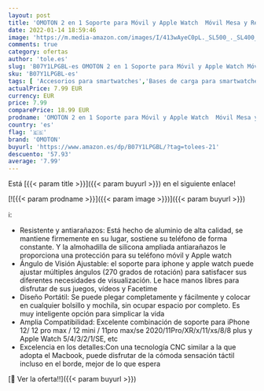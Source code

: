 ```yaml
---
layout: post
title: 'OMOTON 2 en 1 Soporte para Móvil y Apple Watch  Móvil Mesa y Reloj Base Plegable y Ajustable de Carga de Aluminio para iWatch 5 4 3 2 1 SE y iPhone 12 Pro Max 12 Mini 11 Pro Max SE XR XS 8 Plus  Plata'
date: 2022-01-14 18:59:46
image: 'https://m.media-amazon.com/images/I/413wAyeC0pL._SL500_._SL400_.jpg'
comments: true
category: ofertas
author: 'tole.es'
slug: 'B07Y1LPGBL-es OMOTON 2 en 1 Soporte para Móvil y Apple Watch Móvil Mesa...'
sku: 'B07Y1LPGBL-es'
tags: [ 'Accesorios para smartwatches','Bases de carga para smartwatches','Electrónica','Tecnología para vestir','apple','iphone','omoton', ]
actualPrice: 7.99 EUR
currency: EUR
price: 7.99
comparePrice: 18.99 EUR
prodname: 'OMOTON 2 en 1 Soporte para Móvil y Apple Watch  Móvil Mesa y Reloj Base Plegable y Ajustable de Carga de Aluminio para iWatch 5 4 3 2 1 SE y iPhone 12 Pro Max 12 Mini 11 Pro Max SE XR XS 8 Plus  Plata'
country: 'es'
flag: '🇪🇸'
brand: 'OMOTON'
buyurl: 'https://www.amazon.es/dp/B07Y1LPGBL/?tag=tolees-21'
descuento: '57.93'
average: '7.99'
---
```


Está [{{< param title >}}]({{< param buyurl >}}) en el siguiente enlace!

[![{{< param prodname >}}]({{< param image >}})]({{< param buyurl >}})

ℹ️:

- Resistente y antiarañazos: Está hecho de aluminio de alta calidad, se mantiene firmemente en su lugar, sostiene su teléfono de forma constante. Y la almohadilla de silicona ampliada antiarañazos le proporciona una protección para su teléfono móvil y Apple watch
- Ángulo de Visión Ajustable: el soporte para iphone y apple watch puede ajustar múltiples ángulos (270 grados de rotación) para satisfacer sus diferentes necesidades de visualización. Le hace manos libres para disfrutar de sus juegos, vídeos y Facetime
- Diseño Portátil: Se puede plegar completamente y fácilmente y colocar en cualquier bolsillo y mochila, sin ocupar espacio por completo. Es muy inteligente opción para simplicar la vida
- Amplia Compatibilidad: Excelente combinación de soporte para iPhone 12/ 12 pro max / 12 mini / 11pro max/se 2020/11Pro/XR/x/11/xs/8/8 plus y Apple Watch 5/4/3/2/1/SE, etc
- Excelencia en los detalles:Con una tecnología CNC similar a la que adopta el Macbook, puede disfrutar de la cómoda sensación táctil incluso en el borde, mejor de lo que espera

[🛒 Ver la oferta!!]({{< param buyurl >}})
